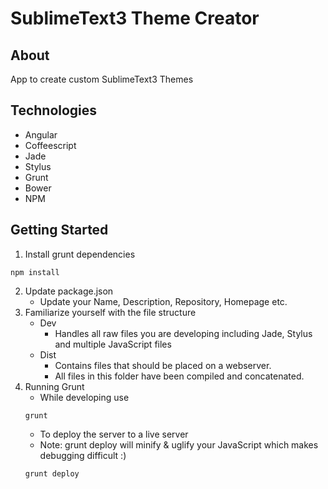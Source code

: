 # SublimeText3 Theme Creator

## About
App to create custom SublimeText3 Themes

## Technologies
* Angular
* Coffeescript
* Jade
* Stylus
* Grunt
* Bower
* NPM

## Getting Started
1. Install grunt dependencies
```
npm install
```
2. Update package.json
	* Update your Name, Description, Repository, Homepage etc.
3. Familiarize yourself with the file structure
	* Dev
		* Handles all raw files you are developing including Jade, Stylus and multiple JavaScript files
	* Dist
		* Contains files that should be placed on a webserver.
		* All files in this folder have been compiled and concatenated.
4. Running Grunt
	* While developing use
	``` 
	grunt
	```
	* To deploy the server to a live server
	* Note: grunt deploy will minify & uglify your JavaScript which makes debugging difficult :)
	```
	grunt deploy
	```
